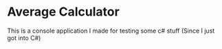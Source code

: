 # Average Calculator
This is a console application I made for testing some c# stuff (Since I just got into C#)

